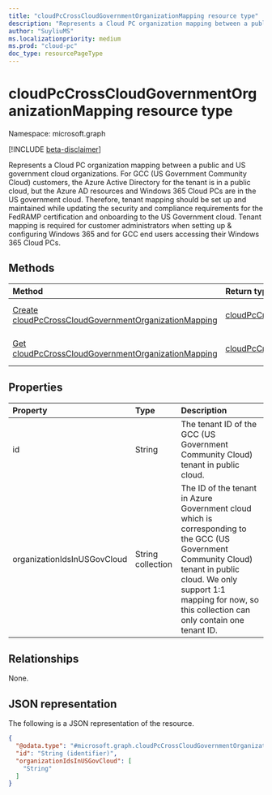 ```yaml
---
title: "cloudPcCrossCloudGovernmentOrganizationMapping resource type"
description: "Represents a Cloud PC organization mapping between a public and US government cloud organizations."
author: "SuyliuMS"
ms.localizationpriority: medium
ms.prod: "cloud-pc"
doc_type: resourcePageType
---
```


# cloudPcCrossCloudGovernmentOrganizationMapping resource type

Namespace: microsoft.graph

[!INCLUDE [beta-disclaimer](../../includes/beta-disclaimer.md)]

Represents a Cloud PC organization mapping between a public and US government cloud organizations.
For GCC (US Government Community Cloud) customers, the Azure Active Directory for the tenant is in a public cloud, but the Azure AD resources and Windows 365 Cloud PCs are in the US government cloud. Therefore, tenant mapping should be set up and maintained while updating the security and compliance requirements for the FedRAMP certification and onboarding to the US Government cloud. Tenant mapping is required for customer administrators when setting up & configuring Windows 365 and for GCC end users accessing their Windows 365 Cloud PCs.

## Methods
|Method|Return type|Description|
|:---|:---|:---|
|[Create cloudPcCrossCloudGovernmentOrganizationMapping](../api/virtualendpoint-post-crosscloudgovernmentorganizationmapping.md)|[cloudPcCrossCloudGovernmentOrganizationMapping](../resources/cloudpccrosscloudgovernmentorganizationmapping.md)|Create a new [cloudPcCrossCloudGovernmentOrganizationMapping](../resources/cloudpccrosscloudgovernmentorganizationmapping.md) object.|
|[Get cloudPcCrossCloudGovernmentOrganizationMapping](../api/cloudpccrosscloudgovernmentorganizationmapping-get.md)|[cloudPcCrossCloudGovernmentOrganizationMapping](../resources/cloudpccrosscloudgovernmentorganizationmapping.md)|Read the properties and relationships of a [cloudPcCrossCloudGovernmentOrganizationMapping](../resources/cloudpccrosscloudgovernmentorganizationmapping.md) object.|

## Properties
|Property|Type|Description|
|:---|:---|:---|
|id|String|The tenant ID of the GCC (US Government Community Cloud) tenant in public cloud.|
|organizationIdsInUSGovCloud|String collection|The ID of the tenant in Azure Government cloud which is corresponding to the GCC (US Government Community Cloud) tenant in public cloud. We only support 1:1 mapping for now, so this collection can only contain one tenant ID.|

## Relationships
None.

## JSON representation
The following is a JSON representation of the resource.
<!-- {
  "blockType": "resource",
  "keyProperty": "id",
  "@odata.type": "microsoft.graph.cloudPcCrossCloudGovernmentOrganizationMapping",
  "baseType": "microsoft.graph.entity",
  "openType": false
}
-->
``` json
{
  "@odata.type": "#microsoft.graph.cloudPcCrossCloudGovernmentOrganizationMapping",
  "id": "String (identifier)",
  "organizationIdsInUSGovCloud": [
    "String"
  ]
}
```

